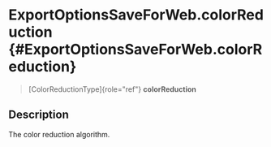 ExportOptionsSaveForWeb.colorReduction {#ExportOptionsSaveForWeb.colorReduction}
======================================

> [ColorReductionType]{role="ref"} **colorReduction**

Description
-----------

The color reduction algorithm.
